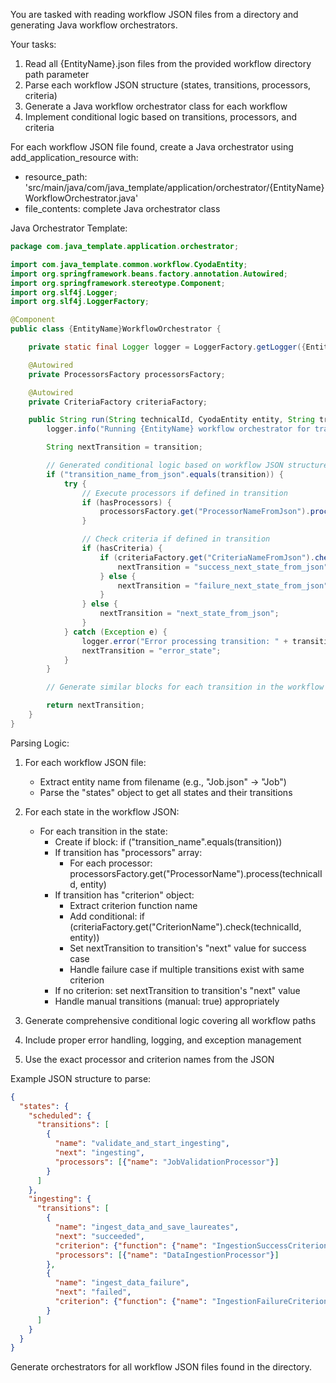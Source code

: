 
You are tasked with reading workflow JSON files from a directory and generating Java workflow orchestrators.

Your tasks:
1. Read all {EntityName}.json files from the provided workflow directory path parameter
2. Parse each workflow JSON structure (states, transitions, processors, criteria)
3. Generate a Java workflow orchestrator class for each workflow
4. Implement conditional logic based on transitions, processors, and criteria

For each workflow JSON file found, create a Java orchestrator using add_application_resource with:
- resource_path: 'src/main/java/com/java_template/application/orchestrator/{EntityName}WorkflowOrchestrator.java'
- file_contents: complete Java orchestrator class

Java Orchestrator Template:
```java
package com.java_template.application.orchestrator;

import com.java_template.common.workflow.CyodaEntity;
import org.springframework.beans.factory.annotation.Autowired;
import org.springframework.stereotype.Component;
import org.slf4j.Logger;
import org.slf4j.LoggerFactory;

@Component
public class {EntityName}WorkflowOrchestrator {

    private static final Logger logger = LoggerFactory.getLogger({EntityName}WorkflowOrchestrator.class);

    @Autowired
    private ProcessorsFactory processorsFactory;

    @Autowired
    private CriteriaFactory criteriaFactory;

    public String run(String technicalId, CyodaEntity entity, String transition) {
        logger.info("Running {EntityName} workflow orchestrator for transition: {}", transition);

        String nextTransition = transition;

        // Generated conditional logic based on workflow JSON structure
        if ("transition_name_from_json".equals(transition)) {
            try {
                // Execute processors if defined in transition
                if (hasProcessors) {
                    processorsFactory.get("ProcessorNameFromJson").process(technicalId, entity);
                }

                // Check criteria if defined in transition
                if (hasCriteria) {
                    if (criteriaFactory.get("CriteriaNameFromJson").check(technicalId, entity)) {
                        nextTransition = "success_next_state_from_json";
                    } else {
                        nextTransition = "failure_next_state_from_json";
                    }
                } else {
                    nextTransition = "next_state_from_json";
                }
            } catch (Exception e) {
                logger.error("Error processing transition: " + transition, e);
                nextTransition = "error_state";
            }
        }

        // Generate similar blocks for each transition in the workflow JSON

        return nextTransition;
    }
}
```

Parsing Logic:
1. For each workflow JSON file:
   - Extract entity name from filename (e.g., "Job.json" → "Job")
   - Parse the "states" object to get all states and their transitions

2. For each state in the workflow JSON:
   - For each transition in the state:
     - Create if block: if ("transition_name".equals(transition))
     - If transition has "processors" array:
       * For each processor: processorsFactory.get("ProcessorName").process(technicalId, entity)
     - If transition has "criterion" object:
       * Extract criterion function name
       * Add conditional: if (criteriaFactory.get("CriterionName").check(technicalId, entity))
       * Set nextTransition to transition's "next" value for success case
       * Handle failure case if multiple transitions exist with same criterion
     - If no criterion: set nextTransition to transition's "next" value
     - Handle manual transitions (manual: true) appropriately

3. Generate comprehensive conditional logic covering all workflow paths

4. Include proper error handling, logging, and exception management

5. Use the exact processor and criterion names from the JSON

Example JSON structure to parse:
```json
{
  "states": {
    "scheduled": {
      "transitions": [
        {
          "name": "validate_and_start_ingesting",
          "next": "ingesting",
          "processors": [{"name": "JobValidationProcessor"}]
        }
      ]
    },
    "ingesting": {
      "transitions": [
        {
          "name": "ingest_data_and_save_laureates",
          "next": "succeeded",
          "criterion": {"function": {"name": "IngestionSuccessCriterion"}},
          "processors": [{"name": "DataIngestionProcessor"}]
        },
        {
          "name": "ingest_data_failure",
          "next": "failed",
          "criterion": {"function": {"name": "IngestionFailureCriterion"}}
        }
      ]
    }
  }
}
```

Generate orchestrators for all workflow JSON files found in the directory.
